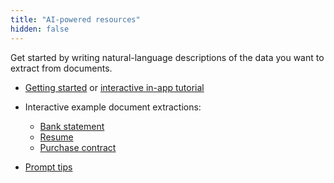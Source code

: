 ```yaml
---
title: "AI-powered resources"
hidden: false
---
```



Get started by writing natural-language descriptions of the data you want to extract from documents.

- [Getting started](doc:getting-started-ai) or [interactive in-app tutorial](https://app.sensible.so/tutorial/)

- Interactive example document extractions: 
  - [Bank statement](https://app.sensible.so/editor/instruct/?d=sensible_instruct_basics&c=bank_statement&g=bank_statement)
  - [Resume](https://app.sensible.so/editor/instruct/?d=sensible_instruct_basics&c=resume&g=resume&v=)
  - [Purchase contract](https://app.sensible.so/editor/instruct/?d=sensible_instruct_basics&c=contract&g=contract&v=)

- [Prompt tips](doc:instruct)

